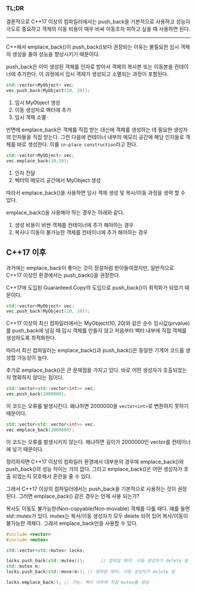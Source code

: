 ### TL;DR

결론적으로 C++17 이상의 컴파일러에서는 push_back을 기본적으로 사용하고 성능이 극도로 중요하고 객체의 이동 비용이 매우 비싸 이동조차 피하고 싶을 때 사용하면 된다.

---

C++에서 emplace_back()이 push_back()보다 권장되는 이유는 불필요한 임시 객체의 생성을 줄여 성능을 향상시키기 때문이다.

push_back은 이미 생성된 객체를 인자로 받아서 객체의 복사본 또는 이동본을 컨테이너에 추가한다. 이 과정에서 임시 객체가 생성되고 소멸되는 과정이 포함된다.

```cpp
std::vector<MyObject> vec;
vec.push_back(MyObject(10, 20)); 
```

1. 임시 MyObject 생성 
2. 이동 생성자로 벡터에 추가
3. 임시 객체 소멸

반면에 emplace_back은 객체를 직접 받는 대신에 객체를 생성하는 데 필요한 생성자의 인자들을 직접 받는다. 그런 다음에 컨테이너 내부의 메모리 공간에 해당 인자들로 객체를 바로 생성한다. 
이를 `in-place construction`라고 한다.

```cpp
std::vector<MyObject> vec;
vec.emplace_back(10,20); 
```

1. 인자 전달
2. 벡터의 메모리 공간에서 MyObject 생성

따라서 emplace_back()을 사용하면 임시 객체 생성 및 복사/이동 과정을 생략 할 수 있다.

emplace_back()을 사용해야 하는 경우는 아래와 같다.

1. 생성 비용이 비싼 객체를 컨테이너에 추가 해야하는 경우
2. 복사나 이동이 불가능한 객체를 컨테이너에 추가 해야하는 경우


## C++17 이후

과거에는 emplace_back이 좋다는 것이 정설처럼 받아들여졌지만, 일반적으로 C++17 이상인 환경에서는 push_back()을 권장한다.

C++17에 도입된 Guaranteed Copy의 도입으로 push_back()이 최적화가 되었기 때문이다.

```cpp
std::vector<MyObject> vec;
vec.push_back(MyObject(10, 20)); 
```

C++17 이상의 최신 컴파일러에서는 MyObject(10, 20)와 같은 순수 임시값(prvalue)를 push_back에 넘길 때 임시 객체를 만들지 않고 처음부터 벡터 내부에 직접 객체를 생성하도록 최적화한다.

따라서 최신 컴파일러는 emplace_back()과 push_back()은 동일한 기계어 코드를 생성할 가능성이 높다.

추가로 emplace_back()은 큰 문제점을 가지고 있다. 바로 어떤 생성자가 호출되었는지 명확하지 않다는 점이다.

```cpp
std::vector<std::vector<int>> vec;
vec.push_back(2000000);
```

이 코드는 오류를 발생시킨다. 왜냐하면 2000000을 `vector<int>`로 변환하지 못하기 때문이다.

```cpp
std::vector<std::vector<int>> vec;
vec.emplace_back(2000000);
```

이 코드는 오류를 발생시키지 않는다. 왜냐하면 길이가 2000000인 vector를 컨테이너에 넣기 때문이다.

정리하자면 C++17 이상의 컴파일러 환경에서 대부분의 경우에 emplace_back()와 push_back()의 성능 차이는 거의 없다. 그리고 emplace_back()은 어떤 생성자가 호출 되었는지 모호해서 혼란을 줄 수 있다.

그래서 C++17 이상의 컴파일러에서는 push_back을 기본적으로 사용하는 것이 권장된다. 그러면 emplace_back() 같은 경우는 언제 사용 되는가?

복사도 이동도 불가능한(Non-copyable/Non-movable) 객체를 다룰 때다. 예를 들면 std::mutex가 있다. 
mutex는 복사/이동 생성자가 모두 delete 되어 있어 복사/이동이 불가능한 객체다. 
그래서 emplace_back만을 사용할 수 있다.

```cpp
#include <vector>
#include <mutex>

std::vector<std::mutex> locks;

locks.push_back(std::mutex());      // 컴파일 에러: 이동 생성자가 delete 됨
std::mutex m;
locks.push_back(std::move(m)); // 컴파일 에러: 이동 생성자가 delete 됨

locks.emplace_back(); // 가능: 벡터 내부에 직접 mutex를 생성
```